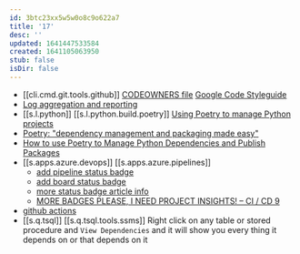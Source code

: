 ```yaml
---
id: 3btc23xx5w5w0o8c9o622a7
title: '17'
desc: ''
updated: 1641447533584
created: 1641105063950
stub: false
isDir: false
---
```



- [[cli.cmd.git.tools.github]] [CODEOWNERS file][1]
    [Google Code Styleguide][2]
- [Log aggregation and reporting][3]
-  [[s.l.python]] [[s.l.python.build.poetry]] [Using Poetry to manage Python projects][4]
  -  [Poetry: "dependency management and packaging made easy"][5]
  -  [How to use Poetry to Manage Python Dependencies and Publish Packages][6]
- [[s.apps.azure.devops]] [[s.apps.azure.pipelines]] 
  - [add pipeline status badge][7]
  - [add board status badge][8]
  - [more status badge article info][9]
  - [MORE BADGES PLEASE, I NEED PROJECT INSIGHTS! – CI / CD 9][10]
-  [github actions][11]
  - [[s.q.tsql]] [[s.q.tsql.tools.ssms]] Right click on any table or stored procedure and `View Dependencies` and it will show you every thing it depends on or that depends on it

[1]: https://docs.github.com/en/github/creating-cloning-and-archiving-repositories/creating-a-repository-on-github/about-code-owners
[2]: https://google.github.io/styleguide/
[3]: https://youtu.be/j5Zsa_eOXeY?t=7574
[4]: https://youtu.be/V7UhzA4g2yg
[5]: https://youtu.be/QX_Nhu1zhlg
[6]: https://youtu.be/Xf8K3v8_JwQ
[7]: https://poanchen.github.io/blog/2019/07/12/How-to-add-Azure-Pipelines-badge-to-your-repository-s-README-in-GitHub
[8]: https://docs.microsoft.com/en-us/azure/devops/boards/github/configure-status-badges?view=azure-devops
[9]: https://blog.devops4me.com/status-badges-in-azure-devops-pipelines/
[10]: https://never-stop-learning.de/more-badges-please-i-need-project-insights-ci-cd-9/
[11]: https://docs.github.com/en/actions/learn-github-actions/introduction-to-github-actions
